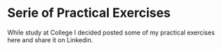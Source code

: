 # Serie of Practical Exercises

While study at College I decided posted some of my practical exercises here and share it on Linkedin.
